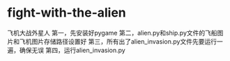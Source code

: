 # fight-with-the-alien
飞机大战外星人
第一，先安装好pygame
第二，alien.py和ship.py文件的飞船图片和飞机图片存储路径设置好
第三，所有出了alien_invasion.py文件先要运行一遍，确保无误
第四，运行alien_invasion.py
